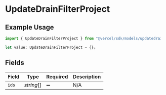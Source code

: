 # UpdateDrainFilterProject

## Example Usage

```typescript
import { UpdateDrainFilterProject } from "@vercel/sdk/models/updatedrainop.js";

let value: UpdateDrainFilterProject = {};
```

## Fields

| Field              | Type               | Required           | Description        |
| ------------------ | ------------------ | ------------------ | ------------------ |
| `ids`              | *string*[]         | :heavy_minus_sign: | N/A                |